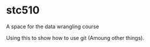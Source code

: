 # stc510
A space for the data wrangling course

Using this to show how to use git (Amoung other things).
